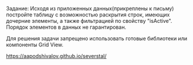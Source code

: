 Задание: Исходя из приложенных данных(прикреплены к письму) постройте таблицу с возможностью раскрытия строк, имеющих дочерние элементы, а также фильтрацией по свойству "isActive". Порядок элементов в данных не гарантирован.

Для решения задачи запрещено использовать готовые библиотеки или компоненты Grid View.

https://aapodshivalov.github.io/severstal/
